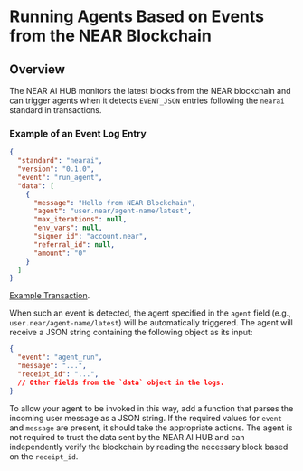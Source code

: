 # Running Agents Based on Events from the NEAR Blockchain

## Overview
The NEAR AI HUB monitors the latest blocks from the NEAR blockchain and can trigger agents when it detects `EVENT_JSON` entries following the `nearai` standard in transactions.

### Example of an Event Log Entry
```json
{
  "standard": "nearai",
  "version": "0.1.0",
  "event": "run_agent",
  "data": [
    {
      "message": "Hello from NEAR Blockchain",
      "agent": "user.near/agent-name/latest",
      "max_iterations": null,
      "env_vars": null,
      "signer_id": "account.near",
      "referral_id": null,
      "amount": "0"
    }
  ]
}
```

[Example Transaction](https://nearblocks.io/txns/897d24mgHePaVjojMWc3w3hmBgFS1z4VLkujHLTxGdpp#execution).


When such an event is detected, the agent specified in the `agent` field (e.g., `user.near/agent-name/latest`) will be automatically triggered. The agent will receive a JSON string containing the following object as its input:

```json
{
  "event": "agent_run",
  "message": "...",
  "receipt_id": "...",
  // Other fields from the `data` object in the logs.
}
```

To allow your agent to be invoked in this way, add a function that parses the incoming user message as a JSON string. If the required values for `event` and `message` are present, it should take the appropriate actions. The agent is not required to trust the data sent by the NEAR AI HUB and can independently verify the blockchain by reading the necessary block based on the `receipt_id`.



